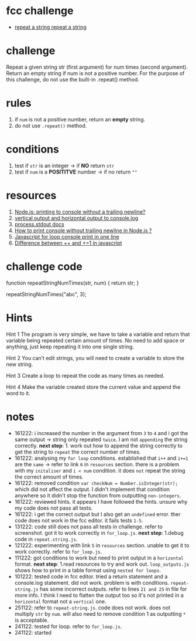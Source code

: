 # fcc challenge
- [repeat a string repeat a string](https://www.freecodecamp.org/learn/javascript-algorithms-and-data-structures/basic-algorithm-scripting/repeat-a-string-repeat-a-string)

# challenge
Repeat a given string str (first argument) for num times (second argument). Return an empty string if num is not a positive number. For the purpose of this challenge, do not use the built-in .repeat() method.

# rules
1. if `num` is not a positive number, return an **empty** string.
2. do not use `.repeat()` method.

# conditions
1. test if `str` is an integer -> if **NO** return `str`
2. test if `num` is a **POSITITVE** number -> if no return `""`

# resources
1. [Node.js: printing to console without a trailing newline?](https://stackoverflow.com/questions/6157497/node-js-printing-to-console-without-a-trailing-newline)
2. [vertical output and horizontal output to console.log](https://stackoverflow.com/questions/66914835/vertical-output-and-horizontal-output-to-console-log)
3. [process.stdout docs](https://nodejs.org/api/process.html#processstdout)
4. [How to print console without trailing newline in Node.js ?](https://www.geeksforgeeks.org/how-to-print-console-without-trailing-newline-in-node-js/)
5. [Javascript for loop console print in one line](https://stackoverflow.com/questions/33089739/javascript-for-loop-console-print-in-one-line)
6. [Difference between ++ and +=1 in javascript](https://stackoverflow.com/questions/17241877/difference-between-and-1-in-javascript)

# challenge code
function repeatStringNumTimes(str, num) {
  return str;
}

repeatStringNumTimes("abc", 3);

# Hints
Hint 1
The program is very simple, we have to take a variable and return that variable being repeated certain amount of times. No need to add space or anything, just keep repeating it into one single string.

Hint 2
You can’t edit strings, you will need to create a variable to store the new string.

Hint 3
Create a loop to repeat the code as many times as needed.

Hint 4
Make the variable created store the current value and append the word to it.

# notes
- 161222: i increased the number in the argument from `3` to `4` and i got the same output -> string only repeated `twice`. I am not `appending` the string correctly. **next step**: 1. work out how to append the string correctly to get the string to `repeat` the correct number of times.
- 161222: analysing my `for loop` conditions. established that `i++` and `i+=1` are the `same` -> refer to link `6` in `resources` section. there is a problem with my `initaliser` and `i < num` condition. it does `not` repeat the string the correct amount of times.
- 161222: removed condition `var checkNum = Number.isInteger(str);` which did not affect the output. I didn't implement that condition anywhere so it didn't stop the function from outputting `non-integers`. 
- 161222: reviewed hints. it appears I have followed the hints. unsure why my code does not pass all tests.
- 161222: i get the correct output but I also get an `undefined` error. ther code does not work in the fcc editor. it fails tests `1-5`.
- 131222: code still does not pass all tests in challenge. refer to screenshot. got it to work correctly in `for_loop.js`. **next step**: 1.debug code in `repeat.string.js`.
- 121222: experimenting with link `5` in `resources` section. unable to get it to work correctly. refer to `for_loop.js`.
- 111222: got conditions to work but need to print output in a `horizontal` format. **next step**: 1.read resources to try and work out. `loop_outputs.js` shows how to print in a table format using `nested for loops`.
- 101222: tested code in fcc editor. tried a return statement and a console.log statement. did not work. problem is with conditions. `repeat-string.js` has some incorrect outputs. refer to lines `21 and 25` in file for more info. I think I need to flatten the output too so it's not printed in a `horizontal` format not a `vertical` one.
- 251122: refer to `repeat-string.js`. code does not work. does not multiply `str` by `num`. will also need to remove condition 1 as outputting `*` is acceptable.
- 241122: tested for loop. refer to `for_loop.js`.
- 241122: started